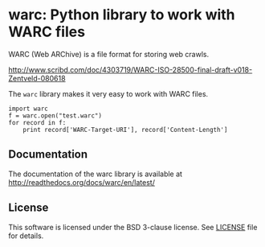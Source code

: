 warc: Python library to work with WARC files
============================================

WARC (Web ARChive) is a file format for storing web crawls.

http://www.scribd.com/doc/4303719/WARC-ISO-28500-final-draft-v018-Zentveld-080618

The `warc` library makes it very easy to work with WARC files.

    import warc
    f = warc.open("test.warc")
    for record in f:
        print record['WARC-Target-URI'], record['Content-Length']

Documentation
-------------

The documentation of the warc library is available at http://readthedocs.org/docs/warc/en/latest/

License
-------

This software is licensed under the BSD 3-clause license. See [LICENSE][] file for details.

[LICENSE]: http://github.com/anandology/warc/blob/master/LICENSE
